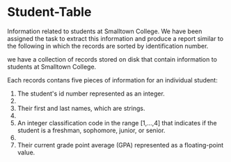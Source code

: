 # Student-Table
Information related to students at Smalltown College. We have been assigned the task to extract this information and produce a report similar to the following in which the records are sorted by identification number.


we have a collection of records stored on disk that contain information to students at Smalltown College.

Each records contans five pieces of information for an individual student:

1. The student's id number represented as an integer.
2. 
3. Their first and last names, which are strings.
4. 
5. An integer classification code in the range [1,...,4] that indicates if the student is a freshman, sophomore, junior, or senior.
6. 
7. Their current grade point average (GPA) represented as a floating-point value.
